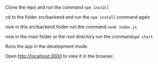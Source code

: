 Clone the repo and run the command `npm install`

cd to the folder src/backend and run the `npm install` command again

now in this src/backend folder run the command `node index.js`

now in the main folder or the root directory run the command`npm start`

Runs the app in the development mode.

Open [http://localhost:3000](http://localhost:3000) to view it in the browser.

